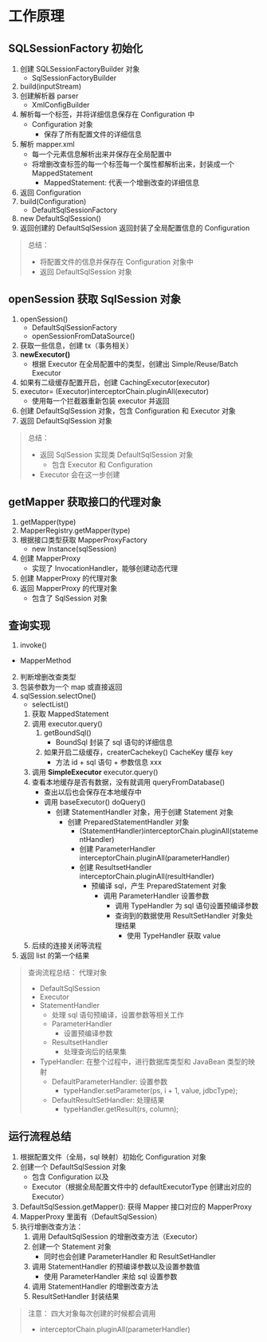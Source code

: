 # 工作原理
## SQLSessionFactory 初始化
1. 创建 SQLSessionFactoryBuilder 对象
    - SqlSessionFactoryBuilder
2. build(inputStream)
3. 创建解析器 parser
    - XmlConfigBuilder
4. 解析每一个标签，并将详细信息保存在 Configuration 中
    - Configuration 对象
      - 保存了所有配置文件的详细信息
5. 解析 mapper.xml
    - 每一个元素信息解析出来并保存在全局配置中
    - 将增删改查标签的每一个标签每一个属性都解析出来，封装成一个 MappedStatement
      - MappedStatement: 代表一个增删改查的详细信息
6. 返回 Configuration
7. build(Configuration)
    - DefaultSqlSessionFactory
8. new DefaultSqlSession()
9. 返回创建的 DefaultSqlSession 返回封装了全局配置信息的 Configuration
> 总结：
> - 将配置文件的信息并保存在 Configuration 对象中
> - 返回 DefaultSqlSession 对象

## openSession 获取 SqlSession 对象
1. openSession()
    - DefaultSqlSessionFactory
    - openSessionFromDataSource()
2. 获取一些信息，创建 tx（事务相关）
3. **newExecutor()**
    - 根据 Executor 在全局配置中的类型，创建出 Simple/Reuse/Batch Executor
4. 如果有二级缓存配置开启，创建 CachingExecutor(executor)
5. executor= (Executor)interceptorChain.pluginAll(executor)
    - 使用每一个拦截器重新包装 executor 并返回
6. 创建 DefaultSqlSession 对象，包含 Configuration 和 Executor 对象
7. 返回 DefaultSqlSession 对象
> 总结：
> - 返回 SqlSession 实现类 DefaultSqlSession 对象
>   - 包含 Executor 和 Configuration
> - Executor 会在这一步创建

## getMapper 获取接口的代理对象
1. getMapper(type)
2. MapperRegistry.getMapper(type)
3. 根据接口类型获取 MapperProxyFactory
    - new Instance(sqlSession)
4. 创建 MapperProxy
    - 实现了 InvocationHandler，能够创建动态代理
5. 创建 MapperProxy 的代理对象
6. 返回 MapperProxy 的代理对象
    - 包含了 SqlSession 对象

## 查询实现
1. invoke()
 - MapperMethod
2. 判断增删改查类型
3. 包装参数为一个 map 或直接返回
4. sqlSession.selectOne()
    - selectList()
    1. 获取 MappedStatement
    2. 调用 executor.query()
        1. getBoundSql()
            - BoundSql 封装了 sql 语句的详细信息
        2. 如果开启二级缓存，createrCachekey() CacheKey 缓存 key
            - 方法 id + sql 语句 + 参数信息 xxx
    3. 调用 **SimpleExecutor** executor.query()
    4. 查看本地缓存是否有数据，没有就调用 queryFromDatabase()
        - 查出以后也会保存在本地缓存中
        - 调用 baseExecutor() doQuery()
            - 创建 StatementHandler 对象，用于创建 Statement 对象
              - 创建 PreparedStatementHandler 对象
                - (StatementHandler)interceptorChain.pluginAll(statementHandler)
                - 创建 ParameterHandler interceptorChain.pluginAll(parameterHandler)
                - 创建 ResultsetHandler interceptorChain.pluginAll(resultHandler)
                    - 预编译 sql，产生 PreparedStatement 对象
                        -  调用 ParameterHandler 设置参数
                            - 调用 TypeHandler 为 sql 语句设置预编译参数
                            - 查询到的数据使用 ResultSetHandler 对象处理结果
                                - 使用 TypeHandler 获取 value
    5. 后续的连接关闭等流程
5. 返回 list 的第一个结果
> 查询流程总结：
> 代理对象
>   - DefaultSqlSession
>   - Executor
>   - StatementHandler
>       - 处理 sql 语句预编译，设置参数等相关工作
>       - ParameterHandler
>           - 设置预编译参数
>       - ResultsetHandler 
>           - 处理查询后的结果集
>   - TypeHandler: 在整个过程中，进行数据库类型和 JavaBean 类型的映射
>       - DefaultParameterHandler: 设置参数
>           - typeHandler.setParameter(ps, i + 1, value, jdbcType);
>       - DefaultResultSetHandler: 处理结果
>           - typeHandler.getResult(rs, column);

## 运行流程总结
1. 根据配置文件（全局，sql 映射）初始化 Configuration 对象
2. 创建一个 DefaultSqlSession 对象
    - 包含 Configuration 以及
    - Executor（根据全局配置文件中的 defaultExecutorType 创建出对应的 Executor）
3. DefaultSqlSession.getMapper(): 获得 Mapper 接口对应的 MapperProxy
4. MapperProxy 里面有（DefaultSqlSession）
5. 执行增删改查方法：
    1. 调用 DefaultSqlSession 的增删改查方法（Executor）
    2. 创建一个 Statement 对象
        - 同时也会创建 ParameterHandler 和 ResultSetHandler
    3. 调用 StatementHandler 的预编译参数以及设置参数值
        - 使用 ParameterHandler 来给 sql 设置参数
    4. 调用 StatementHandler 的增删改查方法
    5. ResultSetHandler 封装结果
> 注意：
> 四大对象每次创建的时候都会调用
>   - interceptorChain.pluginAll(parameterHandler)